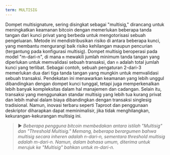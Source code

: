 ```yaml
---
term: MULTISIG
---
```


Dompet multisignature, sering disingkat sebagai "multisig," dirancang untuk meningkatkan keamanan bitcoin dengan memerlukan beberapa tanda tangan dari kunci privat yang berbeda untuk mengotorisasi sebuah pengeluaran. Metode ini mendistribusikan risiko di antara beberapa kunci, yang membantu mengurangi baik risiko kehilangan maupun pencurian (tergantung pada konfigurasi multisig). Dompet multisig beroperasi pada model "m-dari-n", di mana `m` mewakili jumlah minimum tanda tangan yang diperlukan untuk memvalidasi sebuah transaksi, dan `n` adalah total jumlah kunci yang terlibat. Sebagai contoh, sebuah pengaturan 2-dari-3 memerlukan dua dari tiga tanda tangan yang mungkin untuk memvalidasi sebuah transaksi. Pendekatan ini menawarkan keamanan yang lebih unggul dibandingkan dengan dompet kunci tunggal, tetapi juga memperkenalkan lebih banyak kompleksitas dalam hal manajemen dan cadangan. Selain itu, transaksi yang menggunakan standar multisig yang lebih tua kurang privat dan lebih mahal dalam biaya dibandingkan dengan transaksi singlesig tradisional. Namun, inovasi terbaru seperti Taproot dan penggunaan deskriptor diharapkan dapat meminimalisir, jika tidak menghilangkan, kekurangan-kekurangan multisig ini.

> ► *Beberapa pengguna bitcoin membedakan antara istilah "Multisig" dan "Threshold Multisig." Memang, beberapa berargumen bahwa multisig secara inheren adalah n-dari-n, sementara threshold multisig adalah m-dari-n. Namun, dalam bahasa umum, diterima untuk merujuk ke "Multisig" bahkan untuk m-dari-n.*